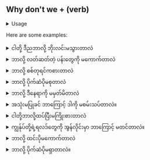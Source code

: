 ## Why don't we + (verb) 

<details>
<summary>Usage</summary>
'မလုပ်ပါ' သည် 'မလုပ်' ၏ ကျုံ့ခြင်း ဖြစ်သည်။ 'ဘာကြောင့်လဲ' ကိုသုံးတဲ့အခါ သင်ကိုယ်တိုင်နဲ့ သင်ပြောနေတဲ့လူနဲ့ ပတ်သက်တဲ့ မေးခွန်းတစ်ခု မေးပါတယ်။


'Don't' is a contraction of 'do not.' When using 'why' you are asking a question that involves yourself and the person you are talking to.
</details>

Here are some examples:

<details>
<summary>ငါတို့ ဒီညဘာလို့ ဘိုးလင်းမသွားတာလဲ</summary>
"Why don't we go bowling tonight?"
</details>
<details>
<summary>ဘာလို့ လတ်ဆတ်တဲ့ ပန်းတွေကို မကောက်တာလဲ</summary>
"Why don't we pick some fresh flowers?"
</details>
<details>
<summary>ဘာလို့ စစ်တုရင်ကစားတာလဲ</summary>
"Why don't we play a game of chess?"
</details>
<details>
<summary>ဘာလို့ ပိုက်ဆံပိုမစုတာလဲ</summary>
"Why don't we save more money?"
</details>
<details>
<summary>ဘာလို့ ဒီနေရာကို မမှတ်မိတာလဲ</summary>
"Why don't we remember this place?"
</details>
<details>
<summary>အသုံးမပြုခင် ဘာကြောင့် ဒါကို မစမ်းသပ်တာလဲ။</summary>
"Why don't we test this before using it?"
</details>
<details>
<summary>ငါတို့ဘာလို့ထပ်ပြီးမကြိုးစားတာလဲ</summary>
"Why don't we try and do it again?"
</details>
<details>
<summary>ကျွန်ုပ်တို့ရဲ့ရလဒ်တွေကို အွန်လိုင်းမှာ ဘာကြောင့် မတင်တာလဲ။</summary>
"Why don't we post our results online?"
</details>
<details>
<summary>ဘာလို့ ထင်းပိုမကောက်တာလဲ</summary>
"Why don't we gather more firewood?"
</details>

<details>
<summary>ဘာလို့ ပိုက်ဆံပိုမရှာတာလဲ။</summary>
"Why don't we earn more money?"
</details>
